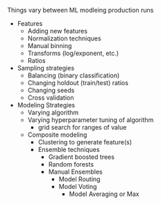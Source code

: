 Things vary between ML modleing production runs
* Features
    * Adding new features
    * Normalization techniques
    * Manual binning
    * Transforms (log/exponent, etc.)
    * Ratios
* Sampling strategies
    * Balancing (binary classification)
    * Changing holdout (train/test) ratios
    * Changing seeds
    * Cross validation
* Modeling Strategies
    * Varying algorithm
    * Varying hyperparameter tuning of algorithm
        * grid search for ranges of value 
    * Composite modeling
        * Clustering to generate feature(s)
        * Ensemble techniques
            * Gradient boosted trees
            * Random forests
            * Manual Ensembles
                * Model Routing
                * Model Voting
                    * Model Averaging or Max


